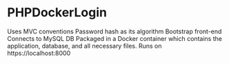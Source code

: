 # PHPDockerLogin

Uses MVC conventions
Password hash as its algorithm
Bootstrap front-end
Connects to MySQL DB
Packaged in a Docker container which contains the application, database, and all necessary files.
Runs on https://localhost:8000
